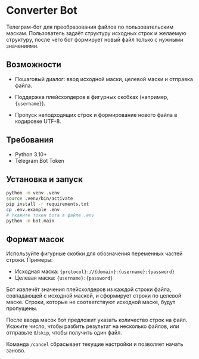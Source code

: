 # Converter Bot

Телеграм-бот для преобразования файлов по пользовательским маскам. Пользователь задаёт структуру исходных строк и желаемую структуру, после чего бот формирует новый файл только с нужными значениями.

## Возможности

- Пошаговый диалог: ввод исходной маски, целевой маски и отправка файла.

- Поддержка плейсхолдеров в фигурных скобках (например, `{username}`).
- Пропуск неподходящих строк и формирование нового файла в кодировке UTF-8.

## Требования

- Python 3.10+
- Telegram Bot Token

## Установка и запуск

```bash
python -m venv .venv
source .venv/bin/activate
pip install -r requirements.txt
cp .env.example .env
# Укажите токен бота в файле .env
python -m bot.main
```

## Формат масок

Используйте фигурные скобки для обозначения переменных частей строки. Примеры:

- Исходная маска: `{protocol}://{domain}:{username}:{password}`
- Целевая маска: `{username}:{password}`

Бот извлечёт значения плейсхолдеров из каждой строки файла, совпадающей с исходной маской, и сформирует строки по целевой маске. Строки, которые не соответствуют исходной маске, будут пропущены.

После ввода масок бот предложит указать количество строк на файл. Укажите число, чтобы разбить результат на несколько файлов, или отправьте `0`/`skip`, чтобы получить один файл.

Команда `/cancel` сбрасывает текущие настройки и позволяет начать заново.
